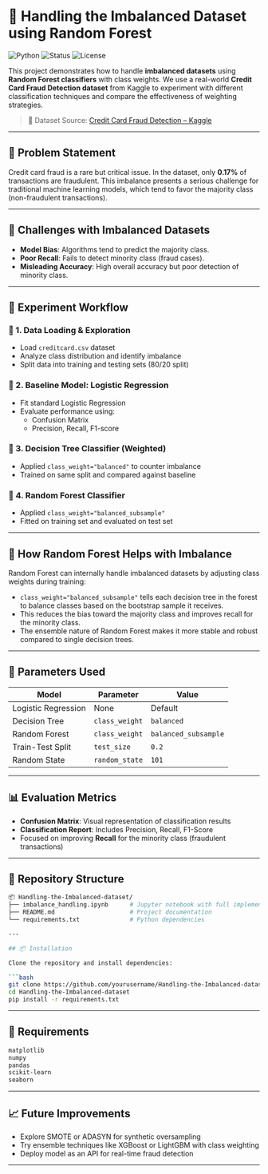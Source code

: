 # 🧠 Handling the Imbalanced Dataset using Random Forest

![Python](https://img.shields.io/badge/Python-3.8+-blue.svg) ![Status](https://img.shields.io/badge/Status-Completed-brightgreen) ![License](https://img.shields.io/badge/License-MIT-green.svg)

This project demonstrates how to handle **imbalanced datasets** using **Random Forest classifiers** with class weights. We use a real-world **Credit Card Fraud Detection dataset** from Kaggle to experiment with different classification techniques and compare the effectiveness of weighting strategies.

> 📂 Dataset Source: [Credit Card Fraud Detection – Kaggle](https://www.kaggle.com/datasets/mlg-ulb/creditcardfraud)

---

## 📌 Problem Statement

Credit card fraud is a rare but critical issue. In the dataset, only **0.17%** of transactions are fraudulent. This imbalance presents a serious challenge for traditional machine learning models, which tend to favor the majority class (non-fraudulent transactions).

---

## 🚧 Challenges with Imbalanced Datasets

- **Model Bias**: Algorithms tend to predict the majority class.
- **Poor Recall**: Fails to detect minority class (fraud cases).
- **Misleading Accuracy**: High overall accuracy but poor detection of minority class.

---

## 🧪 Experiment Workflow

### 🔶 1. **Data Loading & Exploration**
- Load `creditcard.csv` dataset
- Analyze class distribution and identify imbalance
- Split data into training and testing sets (80/20 split)

### 🔶 2. **Baseline Model: Logistic Regression**
- Fit standard Logistic Regression
- Evaluate performance using:
  - Confusion Matrix
  - Precision, Recall, F1-score

### 🔶 3. **Decision Tree Classifier (Weighted)**
- Applied `class_weight="balanced"` to counter imbalance
- Trained on same split and compared against baseline

### 🔶 4. **Random Forest Classifier**
- Applied `class_weight="balanced_subsample"`
- Fitted on training set and evaluated on test set

---

## 🌲 How Random Forest Helps with Imbalance

Random Forest can internally handle imbalanced datasets by adjusting class weights during training:

- `class_weight="balanced_subsample"` tells each decision tree in the forest to balance classes based on the bootstrap sample it receives.
- This reduces the bias toward the majority class and improves recall for the minority class.
- The ensemble nature of Random Forest makes it more stable and robust compared to single decision trees.

---

## 🔧 Parameters Used

| Model               | Parameter                     | Value               |
|--------------------|-------------------------------|---------------------|
| Logistic Regression| None                          | Default             |
| Decision Tree      | `class_weight`                | `balanced`          |
| Random Forest      | `class_weight`                | `balanced_subsample`|
| Train-Test Split   | `test_size`                   | `0.2`               |
| Random State       | `random_state`                | `101`               |

---

## 📊 Evaluation Metrics

- **Confusion Matrix**: Visual representation of classification results
- **Classification Report**: Includes Precision, Recall, F1-Score
- Focused on improving **Recall** for the minority class (fraudulent transactions)

---

## 📁 Repository Structure

```bash
📦 Handling-the-Imbalanced-dataset/
├── imbalance_handling.ipynb      # Jupyter notebook with full implementation
├── README.md                     # Project documentation
└── requirements.txt              # Python dependencies

---

## 📦 Installation

Clone the repository and install dependencies:

```bash
git clone https://github.com/yourusername/Handling-the-Imbalanced-dataset.git
cd Handling-the-Imbalanced-dataset
pip install -r requirements.txt
```

---

## 🧾 Requirements

```txt
matplotlib
numpy
pandas
scikit-learn
seaborn
```

---

## 📈 Future Improvements

* Explore SMOTE or ADASYN for synthetic oversampling
* Try ensemble techniques like XGBoost or LightGBM with class weighting
* Deploy model as an API for real-time fraud detection

---


